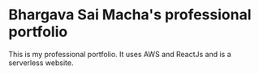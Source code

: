 # Bhargava Sai Macha's professional portfolio
This is my professional portfolio. It uses AWS and ReactJs and is a serverless website.
